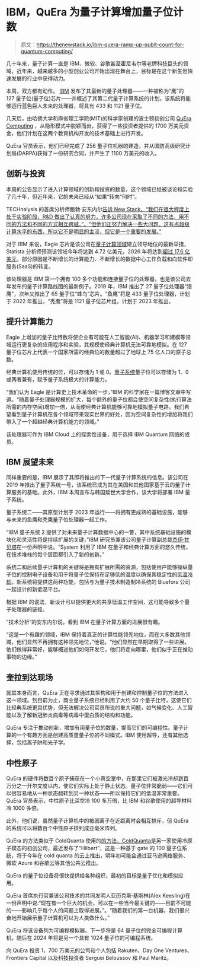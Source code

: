 # IBM，QuEra 为量子计算增加量子位计数

> 原文：<https://thenewstack.io/ibm-quera-ramp-up-qubit-count-for-quantum-computing/>

几十年来，量子计算一直是 IBM、微软、谷歌甚至霍尼韦尔等老牌科技巨头的领域，近年来，越来越多的小型创业公司开始出现在舞台上，目标是在这个新生但快速发展的行业中获得动力。

本周，双方都有动作。 [IBM](https://www.ibm.com/cloud?utm_content=inline-mention) 发布了其最新的量子处理器——一种被称为“鹰”的 127 量子位(量子位)芯片——并概述了其第二代量子计算系统的计划，该系统将能够运行蓝色巨人未来的处理器，将具有 433 和 1121 量子位。

几天后，由哈佛大学和麻省理工学院(MIT)的科学家创建的波士顿初创公司 [QuEra Computing](https://www.quera.com/) ，从隐形模式中脱颖而出，获得了一些投资者提供的 1700 万美元资金，他们计划在这两个教育机构开发的技术基础上进行开发。

QuEra 官员表示，他们已经完成了 256 量子位机器的建造，并从国防高级研究计划局(DARPA)获得了一份研究合同，并产生了 1100 万美元的收入。

## **创新与投资**

本周的公告显示了进入计算领域的创新和投资的数量，这个领域已经被谈论和实验了几十年，但近年来，它的未来已经从“如果”转向“何时”。

TECHnalysis 的首席分析师鲍勃·安东内尔[告诉 New Stack，“我们在很大程度上处于实验阶段，R&D 做出了认真的努力，许多公司现在采取了不同的方法，用不同的方法和不同的方式相互跨越。”。“但他们正努力解决一些大问题。这有点超级计算水平的东西，所以它不是明显的主流，但它是一个重要的发展。”](https://www.linkedin.com/in/bobodonnell/)

对于 IBM 来说，Eagle 芯片是该公司在[量子计算领域](https://thenewstack.io/robots-learn-faster-with-quantum-technology/)建立领导地位的最新举措，Statista 分析师预测该领域今年将达到 4.72 亿美元，2026 年将达到[超过 17.6 亿美元](https://www.statista.com/statistics/1067216/global-quantum-computing-revenues/?utm_source=thenewstack&utm_medium=website&utm_campaign=platform#:~:text=Global%20quantum%20computing%20revenues%202021%2D2026&text=The%20revenues%20for%20the%20global,million%20U.S.%20dollars%20in%202021.)，部分原因是不断增长的计算能力、不断增长的数据中心工作负载和向软件即服务(SaaS)的转变。

该处理器是 IBM 第一个拥有 100 多个功能和连接量子位的处理器，也是该公司去年发布的量子计算路线图的最新例子。2019 年，IBM 推出了 27 量子位处理器“猎鹰”，次年又推出了 65 量子位“蜂鸟”芯片。“鱼鹰”将是 433 量子位处理器，计划于 2022 年推出，“秃鹰”将是 1121 量子位芯片组，计划于 2023 年推出。

## **提升计算能力**

Eagle 上增加的量子比特数将使企业有可能在人工智能(AI)、机器学习和建模等领域运行更复杂的应用程序和实验，其规模使经典计算机无法可靠地模拟。在 127 量子位芯片上代表一个国家所需的经典位的数量超过了地球上 75 亿人口的原子总数。

经典计算机使用传统的位，可以存储为 1 或 0。[量子系统](https://thenewstack.io/lambeq-a-toolkit-for-quantum-natural-language-processing/)量子位可以存储为 1、0 或两者兼有，赋予量子系统极大的计算能力。

“我们认为 Eagle 是计算史上技术革命的一步，”IBM 的科学家在一篇博客文章中写道。“随着量子处理器规模的扩大，每个额外的量子位都会使空间复杂性(执行算法所需的内存空间)增加一倍，从而使经典计算机能够可靠地模拟量子电路。我们希望看到量子计算机在各个领域带来现实世界的好处，因为空间复杂性的增加将我们带入了一个超越经典计算机能力的领域。”

该处理器可作为 IBM Cloud 上的探索性设备，用于选择 IBM Quantum 网络的成员。

## **IBM 展望未来**

同样重要的是，IBM 展示了其即将推出的下一代量子计算系统的信息。该公司在 2019 年推出了量子系统一号，该系统已成为其在美国和其他国家基于云的量子计算服务的基础。此外，IBM 本周宣布与韩国延世大学合作，该大学将部署 IBM 量子系统。

量子系统二——其原型计划于 2023 年运行——将拥有更成熟的基础设施，能够与未来的鱼鹰和秃鹰量子位处理器一起工作。

“IBM 量子系统 2 提供了对未来量子计算数据中心的一瞥，其中系统基础设施的模块化和灵活性将是持续扩展的关键，”IBM 研究员兼该公司量子计算副总裁[杰伊·甘贝塔](https://www.linkedin.com/in/jay-gambetta-a274753a/)在一份声明中说。“System 利用了 IBM 在量子和经典计算方面的悠久传统，在技术堆栈的每个层面都引入了新的创新。”

系统二和后续量子计算机的关键将是拥有扩展所需的资源，包括使用户能够操纵量子位的控制电子设备和用于将量子位保持在足够低的温度以确保其稳定性的[低温冷却](https://thenewstack.io/scientists-create-a-long-distance-cryogenic-microwave-quantum-network/)。新系统将提供这两种功能，包括与为量子技术制造制冷系统的 Bluefors 公司一起设计的新低温平台。

根据 IBM 的说法，新设计可以提供更大的共享低温工作空间，这可能导致多个量子处理器的链接。

“技术分析”的安东内尔说，看到 IBM 在量子计算方面的进展很有趣。

“这是一个有趣的领域，IBM 保持着真正的计算性能领先地位，而在大多数其他领域，他们显然不再拥有这种领先地位，”他说。“他们显然在早期取得了一些进展。他们做得非常好，能够概述他们如何开发它，他们将走向哪里，他们似乎正在推动事物的边缘。”

## **奎拉到达现场**

就其本身而言，QuEra 正在寻求通过其架构和用于创建和控制量子位的方法进入这一领域。到目前为止，商业量子系统已经利用了大约 50 个量子比特，这使它们比经典系统更具优势，但无法解决公司官员所说的重大问题，如气候变化、人工智能以及了解新冠肺炎病毒等病毒中蛋白质的结构和功能。

QuEra 专注于推动创新，增加有用量子位的数量，提高它们的可编程性。量子计算的一个有趣方面是创建高质量量子位的不同模式。IBM 使用超导，还有其他选择，包括离子阱和光子学。

## **中性原子**

QuEra 的硬件将数百个原子捕获在一个小真空室中，在那里它们被激光冷却到百万分之一开尔文度以内，使它们实际上处于静止状态。量子位非常脆弱——它们可以很容易地从一种状态翻转到另一种状态——所以保持它们的低温非常重要。QuEra 官员表示，中性原子比深空冷 100 多万倍，比 IBM 和谷歌使用的超导材料冷 1000 多倍。

此外，他们说，虽然量子计算机中的被困离子在近距离时会相互排斥，但 QuEra 的系统可以将数百个中性原子排列成亚毫米阵列。

QuEra 的方法类似于 ColdQuanta 使用的[的方法，ColdQuanta](https://thenewstack.io/coldquanta-brings-cold-atom-modality-to-the-cloud/)是另一家使用冷原子模态的初创公司，最近发布了“Hilbert”，这是一种基于 gate 的 100 量子位系统，将于今年在 cold quanta 的云上推出，明年初可能会通过亚马逊网络服务、微软 Azure 和谷歌云等其他公共云推出。

QuEra 的量子位设备将很快提供给各种组织，最初的目标是量子优化和模拟应用。

QuEra 首席执行官兼该公司技术的共同发明人亚历克斯·基斯林(Alex Keesling)在一份声明中说:“现在有一个巨大的机会，可以在一些当今最关键的——目前不可能的——影响几乎每个人的问题上取得进展。”。“随着我们的第一台机器，我们很兴奋地开始展示量子计算机可以为人类做什么。”

QuEra 将该设备列为可编程模拟器。下一步将是 64 量子位的完全可编程计算机，随后在 2024 年将是另一个具有 1024 量子位的可编程系统。

向 QuEra 投资 1，700 万美元的公司和个人包括 Rakuten、Day One Ventures、Frontiers Capital 以及科技投资者 Serguei Beloussov 和 Paul Maritz。

<svg xmlns:xlink="http://www.w3.org/1999/xlink" viewBox="0 0 68 31" version="1.1"><title>Group</title> <desc>Created with Sketch.</desc></svg>